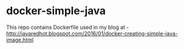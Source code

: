 # docker-simple-java
This repo contains Dockerfile used in my blog at - http://javaredhot.blogspot.com/2016/01/docker-creating-simple-java-image.html
